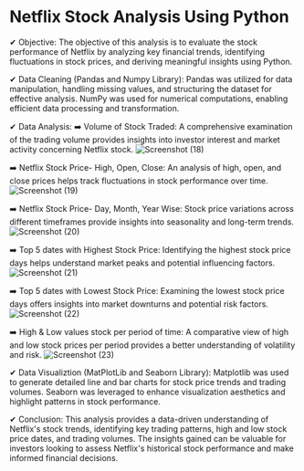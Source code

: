 # Netflix Stock Analysis Using Python

✔ Objective: The objective of this analysis is to evaluate the stock performance of Netflix by analyzing key financial trends, identifying fluctuations in stock prices, and deriving meaningful insights using Python.

✔ Data Cleaning (Pandas and Numpy Library): Pandas was utilized for data manipulation, handling missing values, and structuring the dataset for effective analysis. NumPy was used for numerical computations, enabling efficient data processing and transformation.

✔ Data Analysis:
   ➡️ Volume of Stock Traded: A comprehensive examination of the trading volume provides insights into investor interest and market activity concerning Netflix stock.
   ![Screenshot (18)](https://github.com/subhajitdey295/Python_Netflix_Stock_Analysis/assets/73297451/df5997c6-5146-4ffb-a9f3-d1673ba9528f)

   ➡️ Netflix Stock Price- High, Open, Close: An analysis of high, open, and close prices helps track fluctuations in stock performance over time.
   ![Screenshot (19)](https://github.com/subhajitdey295/Python_Netflix_Stock_Analysis/assets/73297451/f2a2a4c9-dd70-4721-861f-ed8af97750b8)

   ➡️ Netflix Stock Price- Day, Month, Year Wise: Stock price variations across different timeframes provide insights into seasonality and long-term trends.
   ![Screenshot (20)](https://github.com/subhajitdey295/Python_Netflix_Stock_Analysis/assets/73297451/8bc1cc96-8624-457f-bfcf-b6252b6ed5b9)

   ➡️ Top 5 dates with Highest Stock Price: Identifying the highest stock price days helps understand market peaks and potential influencing factors.
   ![Screenshot (21)](https://github.com/subhajitdey295/Python_Netflix_Stock_Analysis/assets/73297451/b447998c-fb14-4be0-ba84-df6d8b2d79d5)

   ➡️ Top 5 dates with Lowest Stock Price: Examining the lowest stock price days offers insights into market downturns and potential risk factors.
   ![Screenshot (22)](https://github.com/subhajitdey295/Python_Netflix_Stock_Analysis/assets/73297451/16f8450d-adfd-484e-9c9d-d50f1ff0121c)

   ➡️ High & Low values stock per period of time: A comparative view of high and low stock prices per period provides a better understanding of volatility and risk.
   ![Screenshot (23)](https://github.com/subhajitdey295/Python_Netflix_Stock_Analysis/assets/73297451/41e837a0-288d-4350-bb45-bb48069e2651)

✔ Data Visualiztion (MatPlotLib and Seaborn Library): Matplotlib was used to generate detailed line and bar charts for stock price trends and trading volumes. Seaborn was leveraged to enhance visualization aesthetics and highlight patterns in stock performance.

✔ Conclusion: This analysis provides a data-driven understanding of Netflix's stock trends, identifying key trading patterns, high and low stock price dates, and trading volumes. The insights gained can be valuable for investors looking to assess Netflix's historical stock performance and make informed financial decisions.

